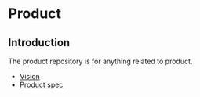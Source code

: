 # Product

## Introduction

The product repository is for anything related to product.

- [Vision](vision.md)
- [Product spec](spec)
